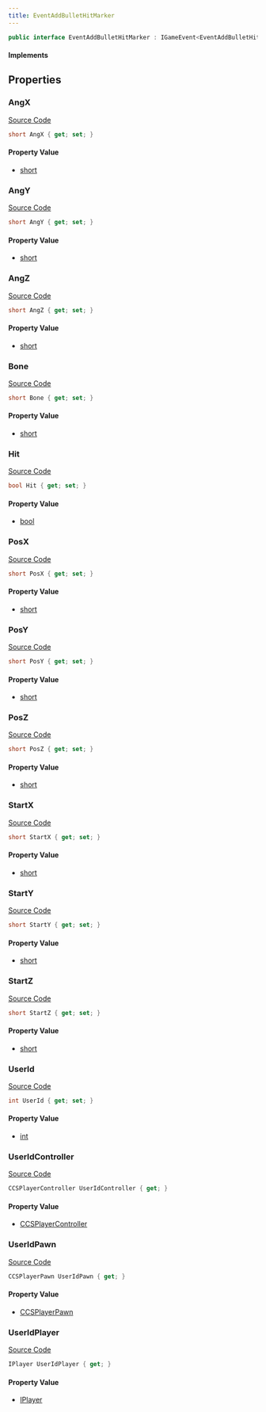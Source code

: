 ```yaml
---
title: EventAddBulletHitMarker
---
```


```csharp
public interface EventAddBulletHitMarker : IGameEvent<EventAddBulletHitMarker>
```

#### Implements

## Properties

### AngX

[Source Code](https://github.com/swiftly-solution/swiftlys2/blob/main/managed/src/SwiftlyS2.Generated/GameEvents/Interfaces/EventAddBulletHitMarker.cs#L62)

```csharp
short AngX { get; set; }
```

#### Property Value

- [short](https://learn.microsoft.com/dotnet/api/system.int16)

### AngY

[Source Code](https://github.com/swiftly-solution/swiftlys2/blob/main/managed/src/SwiftlyS2.Generated/GameEvents/Interfaces/EventAddBulletHitMarker.cs#L67)

```csharp
short AngY { get; set; }
```

#### Property Value

- [short](https://learn.microsoft.com/dotnet/api/system.int16)

### AngZ

[Source Code](https://github.com/swiftly-solution/swiftlys2/blob/main/managed/src/SwiftlyS2.Generated/GameEvents/Interfaces/EventAddBulletHitMarker.cs#L72)

```csharp
short AngZ { get; set; }
```

#### Property Value

- [short](https://learn.microsoft.com/dotnet/api/system.int16)

### Bone

[Source Code](https://github.com/swiftly-solution/swiftlys2/blob/main/managed/src/SwiftlyS2.Generated/GameEvents/Interfaces/EventAddBulletHitMarker.cs#L42)

```csharp
short Bone { get; set; }
```

#### Property Value

- [short](https://learn.microsoft.com/dotnet/api/system.int16)

### Hit

[Source Code](https://github.com/swiftly-solution/swiftlys2/blob/main/managed/src/SwiftlyS2.Generated/GameEvents/Interfaces/EventAddBulletHitMarker.cs#L92)

```csharp
bool Hit { get; set; }
```

#### Property Value

- [bool](https://learn.microsoft.com/dotnet/api/system.boolean)

### PosX

[Source Code](https://github.com/swiftly-solution/swiftlys2/blob/main/managed/src/SwiftlyS2.Generated/GameEvents/Interfaces/EventAddBulletHitMarker.cs#L47)

```csharp
short PosX { get; set; }
```

#### Property Value

- [short](https://learn.microsoft.com/dotnet/api/system.int16)

### PosY

[Source Code](https://github.com/swiftly-solution/swiftlys2/blob/main/managed/src/SwiftlyS2.Generated/GameEvents/Interfaces/EventAddBulletHitMarker.cs#L52)

```csharp
short PosY { get; set; }
```

#### Property Value

- [short](https://learn.microsoft.com/dotnet/api/system.int16)

### PosZ

[Source Code](https://github.com/swiftly-solution/swiftlys2/blob/main/managed/src/SwiftlyS2.Generated/GameEvents/Interfaces/EventAddBulletHitMarker.cs#L57)

```csharp
short PosZ { get; set; }
```

#### Property Value

- [short](https://learn.microsoft.com/dotnet/api/system.int16)

### StartX

[Source Code](https://github.com/swiftly-solution/swiftlys2/blob/main/managed/src/SwiftlyS2.Generated/GameEvents/Interfaces/EventAddBulletHitMarker.cs#L77)

```csharp
short StartX { get; set; }
```

#### Property Value

- [short](https://learn.microsoft.com/dotnet/api/system.int16)

### StartY

[Source Code](https://github.com/swiftly-solution/swiftlys2/blob/main/managed/src/SwiftlyS2.Generated/GameEvents/Interfaces/EventAddBulletHitMarker.cs#L82)

```csharp
short StartY { get; set; }
```

#### Property Value

- [short](https://learn.microsoft.com/dotnet/api/system.int16)

### StartZ

[Source Code](https://github.com/swiftly-solution/swiftlys2/blob/main/managed/src/SwiftlyS2.Generated/GameEvents/Interfaces/EventAddBulletHitMarker.cs#L87)

```csharp
short StartZ { get; set; }
```

#### Property Value

- [short](https://learn.microsoft.com/dotnet/api/system.int16)

### UserId

[Source Code](https://github.com/swiftly-solution/swiftlys2/blob/main/managed/src/SwiftlyS2.Generated/GameEvents/Interfaces/EventAddBulletHitMarker.cs#L37)

```csharp
int UserId { get; set; }
```

#### Property Value

- [int](https://learn.microsoft.com/dotnet/api/system.int32)

### UserIdController

[Source Code](https://github.com/swiftly-solution/swiftlys2/blob/main/managed/src/SwiftlyS2.Generated/GameEvents/Interfaces/EventAddBulletHitMarker.cs#L22)

```csharp
CCSPlayerController UserIdController { get; }
```

#### Property Value

- [CCSPlayerController](/docs/api/shared/schemadefinitions/ccsplayercontroller)

### UserIdPawn

[Source Code](https://github.com/swiftly-solution/swiftlys2/blob/main/managed/src/SwiftlyS2.Generated/GameEvents/Interfaces/EventAddBulletHitMarker.cs#L28)

```csharp
CCSPlayerPawn UserIdPawn { get; }
```

#### Property Value

- [CCSPlayerPawn](/docs/api/shared/schemadefinitions/ccsplayerpawn)

### UserIdPlayer

[Source Code](https://github.com/swiftly-solution/swiftlys2/blob/main/managed/src/SwiftlyS2.Generated/GameEvents/Interfaces/EventAddBulletHitMarker.cs#L31)

```csharp
IPlayer UserIdPlayer { get; }
```

#### Property Value

- [IPlayer](/docs/api/shared/players/iplayer)

